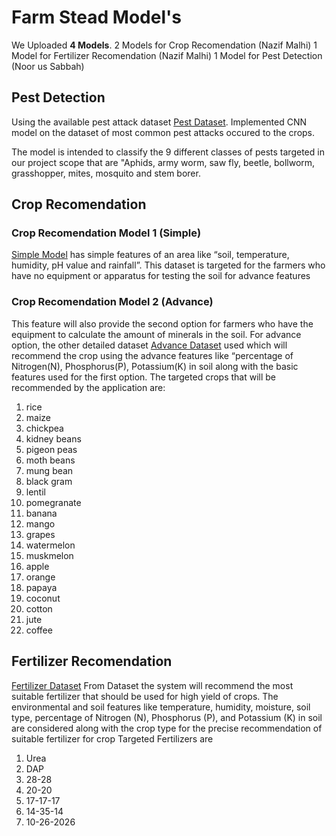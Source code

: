 # Farm Stead Model's

We Uploaded **4 Models**.
2 Models for Crop Recomendation (Nazif Malhi)
1 Model for Fertilizer Recomendation (Nazif Malhi)
1 Model for Pest Detection (Noor us Sabbah)


## Pest Detection

Using the available pest attack dataset [Pest Dataset](https://www.kaggle.com/datasets/6fa72c88863ff4d5c741cb6aa98ea7836b5db766d40642157a483dbb5c6a686f).
Implemented CNN model on the dataset of most common pest attacks occured to the crops.

The model is intended to classify the 9 different classes of pests targeted in our project scope that are "Aphids, army worm, saw fly, beetle, bollworm, grasshopper, mites, mosquito and stem borer.

## Crop Recomendation
### Crop Recomendation Model 1 (Simple)
[Simple Model](https://www.kaggle.com/datasets/jayakumarv/crop-dataset) has simple features of an area like “soil, temperature, humidity, pH value and rainfall”. This dataset is targeted for the farmers who have no equipment or apparatus for testing the soil for advance features
### Crop Recomendation Model 2 (Advance)
This feature will also provide the second option for farmers who have the equipment to calculate the amount of minerals in the soil. For advance option, the other detailed dataset [Advance Dataset](https://www.kaggle.com/datasets/shekharyada/croppredict)  used which will recommend the crop using the advance features like “percentage of Nitrogen(N), Phosphorus(P), Potassium(K) in soil along with the basic features used for the first option. The targeted crops that will be recommended by the application are: 

 1. rice
 2. maize
 3. chickpea
 4. kidney beans
 5. pigeon peas
 6. moth beans
 7. mung bean
 8. black gram
 9. lentil
 10. pomegranate
 11. banana
 12. mango
 13. grapes
 14. watermelon
 15. muskmelon
 16. apple
 17. orange
 18. papaya
 19. coconut
 20. cotton
 21. jute
 22. coffee

## Fertilizer Recomendation
 [Fertilizer Dataset](https://www.kaggle.com/datasets/gdabhishek/fertilizer-prediction) From Dataset the system will recommend the most suitable fertilizer that should be used for high yield of crops. The environmental and soil features like temperature, humidity, moisture, soil type, percentage of Nitrogen (N), Phosphorus (P), and Potassium (K) in soil are considered along with the crop type for the precise recommendation of suitable fertilizer for crop
Targeted Fertilizers are

 1. Urea
 2. DAP
 3. 28-28
 4. 20-20
 5. 17-17-17
 6. 14-35-14
 7. 10-26-2026
